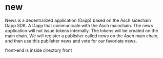 
# new

News is a decentralized application (Dapp) based on the Asch sidechain Dapp SDK. A Dapp that communicate with the Asch mainchain. The news application will not issue tokens internally. The tokens will be created on the main chain. We will register a publisher called news on the Asch main chain, and then use this publisher news and vote for our favoriate news.


  

front-end is inside directory front


